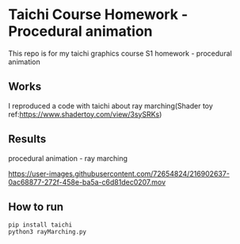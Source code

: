 # Taichi Course Homework - Procedural animation
This repo is for my taichi graphics course S1 homework - procedural animation
## Works
I reproduced a code with taichi about ray marching(Shader toy ref:https://www.shadertoy.com/view/3sySRKs)
## Results
procedural animation - ray marching

https://user-images.githubusercontent.com/72654824/216902637-0ac68877-272f-458e-ba5a-c6d81dec0207.mov

## How to run
```
pip install taichi
python3 rayMarching.py
```

